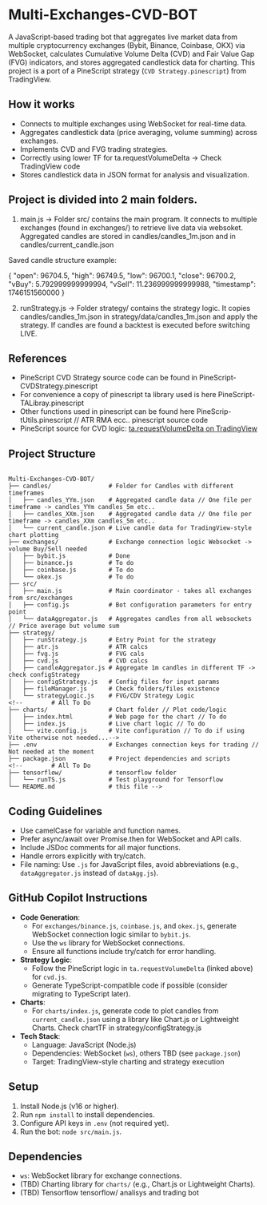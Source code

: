 # Multi-Exchanges-CVD-BOT

A JavaScript-based trading bot that aggregates live market data from multiple cryptocurrency exchanges (Bybit, Binance, Coinbase, OKX) via WebSocket, calculates Cumulative Volume Delta (CVD) and Fair Value Gap (FVG) indicators, and stores aggregated candlestick data for charting. This project is a port of a PineScript strategy (`CVD Strategy.pinescript`) from TradingView.

## How it works
- Connects to multiple exchanges using WebSocket for real-time data.
- Aggregates candlestick data (price averaging, volume summing) across exchanges.
- Implements CVD and FVG trading strategies.
- Correctly using lower TF for ta.requestVolumeDelta -> Check TradingView code
- Stores candlestick data in JSON format for analysis and visualization.

## Project is divided into 2 main folders.

1) main.js -> Folder src/ contains the main program. It connects to multiple exchanges (found in exchanges/) to retrieve live data via websoket. Aggregated candles are stored in candles/candles_1m.json and in candles/current_candle.json

Saved candle structure example:

{
    "open": 96704.5,
    "high": 96749.5,
    "low": 96700.1,
    "close": 96700.2,
    "vBuy": 5.792999999999994,
    "vSell": 11.236999999999988,
    "timestamp": 1746151560000
  }

2) runStrategy.js -> Folder strategy/ contains the strategy logic. It copies candles/candles_1m.json in strategy/data/candles_1m.json and apply the strategy. If candles are found a backtest is executed before switching LIVE.


## References
- PineScript CVD Strategy source code can be found in PineScript-CVDStrategy.pinescript
- For convenience a copy of pinescript ta library used is here PineScript-TALibray.pinescript
- Other functions used in pinescript can be found here PineScrip-tUtils.pinescript // ATR RMA ecc.. pinescript source code
- PineScript source for CVD logic: [ta.requestVolumeDelta on TradingView](https://www.tradingview.com/script/BICzyhq0-ta/)


## Project Structure

```plaintext

Multi-Exchanges-CVD-BOT/
├── candles/                # Folder for Candles with different timeframes
│   ├── candles_YYm.json    # Aggregated candle data // One file per timeframe -> candles_YYm candles_5m etc..
│   ├── candles_XXm.json    # Aggregated candle data // One file per timeframe -> candles_XXm candles_5m etc..
│   └── current_candle.json # Live candle data for TradingView-style chart plotting
├── exchanges/              # Exchange connection logic Websocket -> volume Buy/Sell needed
│   ├── bybit.js            # Done
│   ├── binance.js          # To do
│   ├── coinbase.js         # To do
│   └── okex.js             # To do
├── src/
│   ├── main.js             # Main coordinator - takes all exchanges from src/exchanges
│   ├── config.js           # Bot configuration parameters for entry point
│   └── dataAggregator.js   # Aggregates candles from all websockets // Price average but volume sum
├── strategy/
│   ├── runStrategy.js      # Entry Point for the strategy
│   ├── atr.js              # ATR calcs
│   ├── fvg.js              # FVG cals
│   ├── cvd.js              # CVD calcs
│   ├── candleAggregator.js # Aggregate 1m candles in different TF -> check configStrategy
│   ├── configStrategy.js   # Config files for input params
│   ├── fileManager.js      # Check folders/files existence
│   └── strategyLogic.js    # FVG/CDV Strategy Logic
<!--        # All To Do   
├── charts/                 # Chart folder // Plot code/logic
│   ├── index.html          # Web page for the chart // To do
│   ├── index.js            # Live chart logic // To do
│   └── vite.config.js      # Vite configuration // To do if using Vite otherwise not needed...-->
├── .env                    # Exchanges connection keys for trading // Not needed at the moment
├── package.json            # Project dependencies and scripts
<!--        # All To Do
├── tensorflow/             # tensorflow folder 
│   └── runTS.js            # Test playground for Tensorflow 
└── README.md               # this file -->
```

## Coding Guidelines
- Use camelCase for variable and function names.
- Prefer async/await over Promise.then for WebSocket and API calls.
- Include JSDoc comments for all major functions.
- Handle errors explicitly with try/catch.
- File naming: Use `.js` for JavaScript files, avoid abbreviations (e.g., `dataAggregator.js` instead of `dataAgg.js`).

## GitHub Copilot Instructions
- **Code Generation**:
  - For `exchanges/binance.js`, `coinbase.js`, and `okex.js`, generate WebSocket connection logic similar to `bybit.js`.
  - Use the `ws` library for WebSocket connections.
  - Ensure all functions include try/catch for error handling.
- **Strategy Logic**:
  - Follow the PineScript logic in `ta.requestVolumeDelta` (linked above) for `cvd.js`.
  - Generate TypeScript-compatible code if possible (consider migrating to TypeScript later).
- **Charts**:
  - For `charts/index.js`, generate code to plot candles from `current_candle.json` using a library like Chart.js or Lightweight Charts. Check chartTF in strategy/configStrategy.js
- **Tech Stack**:
    - Language: JavaScript (Node.js)
    - Dependencies: WebSocket (`ws`), others TBD (see `package.json`)
    - Target: TradingView-style charting and strategy execution


## Setup
1. Install Node.js (v16 or higher).
2. Run `npm install` to install dependencies.
3. Configure API keys in `.env` (not required yet).
4. Run the bot: `node src/main.js`.

## Dependencies
- `ws`: WebSocket library for exchange connections.
- (TBD) Charting library for `charts/` (e.g., Chart.js or Lightweight Charts).
- (TBD) Tensorflow tensorflow/ analisys and trading bot